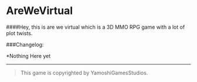 # AreWeVirtual

####Hey, this is are we virtual which is a 3D MMO RPG game with a lot of plot twists.


###Changelog:


*Nothing Here yet

---

>This game is copyrighted by YamoshiGamesStudios.
